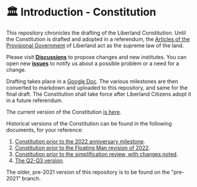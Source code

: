 # 🏛️ Introduction - Constitution

This repository chronicles the drafting of the Liberland Constitution. Until the Constitution is drafted and adopted in a referendum, the [Articles of the Provisional Government](articles-of-the-provisional-government-of-liberland.md) of Liberland act as the supreme law of the land.

Please visit **[Discussions](https://github.com/liberland/Constitution/discussions)** to propose changes and new institutes. You can open new **[issues](https://github.com/liberland/Constitution/issues)** to notify us about a possible problem or a need for a change.

Drafting takes place in a [Google Doc](https://docs.google.com/document/d/1RYgEHcb2oMgYJOa2MWUxe8E0aHRIgDpsiMG21MACIVg/edit#heading=h.fp3y74i7s4wi). The various milestones are then converted to markdown and uploaded to this repository, and same for the final draft. The Constitution shall take force after Liberland Citizens adopt it in a future referendum.

The current version of the Constitution [is here](https://github.com/liberland/constitution/blob/master/Constitution.md).

Historical versions of the Constitution can be found in the following documents, for your reference:

1. [Constitution prior to the 2022 anniversary milestone](https://docs.google.com/document/d/1XYfUNBRTn11Dy1N8G4yUC4JdbPTz4jlRKPwiRIrW9C4/edit#heading=h.xfki5fvfzdy1).
2. [Constitution prior to the Floating Man revision of 2022](https://docs.google.com/document/d/1RYgEHcb2oMgYJOa2MWUxe8E0aHRIgDpsiMG21MACIVg/edit).
3. [Constitution prior to the simplification review, with changes noted](https://docs.google.com/document/d/1QL8BviN6l3eFKn3awEJVfz-Ito1qx8rL9WuE1Ua0KbA/edit#heading=h.p6j5ibx9hmok).
4. [The Q2-Q3 version](https://docs.google.com/document/d/1NLZ9eBxKZKsrlEGn60npFVPU4pwq-xOcXNzZixg2AIs/edit#heading=h.fp3y74i7s4wi).

The older, pre-2021 version of this repository is to be found on the "pre-2021" branch.